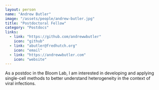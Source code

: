 ```yaml
---
layout: person
name: "Andrew Butler"
image: "/assets/people/andrew-butler.jpg"
title: "Postdoctoral Fellow"
category: "Postdocs"
links:
  - link: "https://github.com/andrewwbutler"
    icon: "github"
  - link: "abutler@fredhutch.org"
    icon: "email"
  - link: "https://andrewwbutler.com"
    icon: "website"
---
```


As a postdoc in the Bloom Lab, I am interested in developing and applying single-cell methods to better understand heterogeneity in the context of viral infections.
